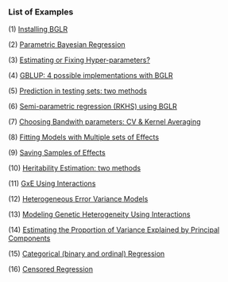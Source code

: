### List of Examples

  (1) [Installing BGLR]()
  
  (2) [Parametric Bayesian Regression]()
  
  (3) [Estimating or Fixing Hyper-parameters?]()
  
  (4) [GBLUP: 4 possible implementations with BGLR]()
  
  (5) [Prediction in testing sets: two methods]()
  
  (6) [Semi-parametric regression (RKHS) using BGLR]()
  
  (7) [Choosing Bandwith parameters: CV & Kernel Averaging]()
  
  (8) [Fitting Models with Multiple sets of Effects]()
  
  (9) [Saving Samples of Effects]()
  
  (10) [Heritability Estimation: two methods]()
  
  (11) [GxE Using Interactions]()
  
  (12) [Heterogeneous Error Variance Models]()
  
  (13) [Modeling Genetic Heterogeneity Using Interactions]()
  
  (14) [Estimating the Proportion of Variance Explained by Principal Components]()
  
  (15) [Categorical (binary and ordinal) Regression]()
  
  (16) [Censored Regression]()
  
